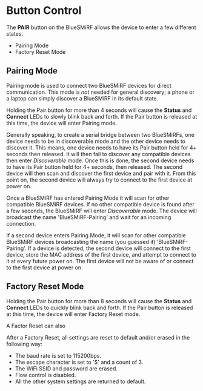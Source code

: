 # Button Control

The **PAIR** button on the BlueSMiRF allows the device to enter a few different states.

* Pairing Mode
* Factory Reset Mode

## Pairing Mode

Pairing mode is used to connect two BlueSMiRF devices for direct communication. This mode is *not* needed for general discovery; a phone or a laptop can simply discover a BlueSMiRF in its default state.

Holding the Pair button for more than 4 seconds will cause the **Status** and **Connect** LEDs to slowly blink back and forth. If the Pair button is released at this time, the device will enter Pairing mode.

Generally speaking, to create a serial bridge between two BlueSMiRFs, one device needs to be in discoverable mode and the other device needs to discover it. This means, one device needs to have its Pair button held for 4+ seconds then released. It will then fail to discover any compatible devices then enter *Discoverable* mode. Once this is done, the second device needs to have its Pair button held for 4+ seconds, then released. The second device will then scan and discover the first device and pair with it. From this point on, the second device will always try to connect to the first device at power on. 

Once a BlueSMiRF has entered Pairing Mode it will scan for other compatible BlueSMiRF devices. If no other compatible device is found after a few seconds, the BlueSMiRF will enter *Discoverable* mode. The device will broadcast the name 'BlueSMiRF-Pairing' and wait for an incoming connection.

If a second device enters Pairing Mode, it will scan for other compatible BlueSMiRF devices broadcasting the name (you guessed it) 'BlueSMiRF-Pairing'. If a device is detected, the second device will connect to the first device, store the MAC address of the first device, and attempt to connect to it at every future power on. The first device will not be aware of or connect to the first device at power on.

## Factory Reset Mode

Holding the Pair button for more than 8 seconds will cause the **Status** and **Connect** LEDs to quickly blink back and forth. If the Pair button is released at this time, the device will enter Factory Reset mode.

A Factor Reset can also 

After a Factory Reset, all settings are reset to default and/or erased in the following way:

* The baud rate is set to 115200bps.
* The escape character is set to '$' and a count of 3.
* The WiFi SSID and password are erased.
* Flow control is disabled.
* All the other system settings are returned to default.
